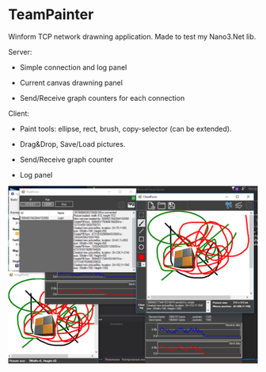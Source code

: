 # TeamPainter
Winform TCP network drawning application. Made to test my Nano3.Net lib.

Server:

- Simple connection and log panel

- Current canvas drawning panel

- Send/Receive graph counters for each connection


Client:

- Paint tools: ellipse, rect, brush, copy-selector (can be extended).

- Drag&Drop, Save/Load pictures.

- Send/Receive graph counter

- Log panel

![Image alt](https://github.com/LuchunPen/TeamPainter/blob/master/TeamPainterScreen.png)
